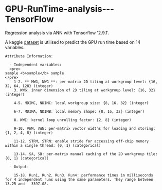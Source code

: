 # GPU-RunTime-analysis---TensorFlow
Regression analysis via ANN with Tensorflow '2.9.1'.

A kaggle [dataset](https://www.kaggle.com/code/miquel0/gpu-runtime-analysis) is utilised to predict the GPU run time based on 14 variables.

```
Attribute Information:

  - Independent variables:
  <pre>
sample <b>sample</b> sample
</pre>
    1-2. ** MWG, NWG **: per-matrix 2D tiling at workgroup level: {16, 32, 64, 128} (integer)
    3. KWG: inner dimension of 2D tiling at workgroup level: {16, 32} (integer)
    
    4-5. MDIMC, NDIMC: local workgroup size: {8, 16, 32} (integer)
    
    6-7. MDIMA, NDIMB: local memory shape: {8, 16, 32} (integer)
    
    8. KWI: kernel loop unrolling factor: {2, 8} (integer)
    
    9-10. VWM, VWN: per-matrix vector widths for loading and storing: {1, 2, 4, 8} (integer)
    
    11-12. STRM, STRN: enable stride for accessing off-chip memory within a single thread: {0, 1} (categorical)
    
    13-14. SA, SB: per-matrix manual caching of the 2D workgroup tile: {0, 1} (categorical)

  - Output:
  
    15-18. Run1, Run2, Run3, Run4: performance times in milliseconds for 4 independent runs using the same parameters. They range between 13.25 and   3397.08.
```



